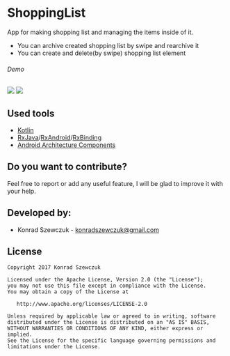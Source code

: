 # ShoppingList

App for making shopping list and managing the items inside of it.

* You can archive created shopping list by swipe and rearchive it
* You can create and delete(by swipe) shopping list element

###### Demo
![](https://media.giphy.com/media/3o6nUTsHgT3lc6coGQ/giphy.gif)
![](https://media.giphy.com/media/3o6nUZKS17Ng2yKA24/giphy.gif)

## Used tools

* [Kotlin](https://kotlinlang.org/)
* [RxJava](https://github.com/ReactiveX/RxJava)/[RxAndroid](https://github.com/ReactiveX/RxAndroid)/[RxBinding](https://github.com/JakeWharton/RxBinding)
* [Android Architecture Components](https://developer.android.com/topic/libraries/architecture/index.html)

## Do you want to contribute?

Feel free to report or add any useful feature, I will be glad to improve it with your help.

## Developed by:

* Konrad Szewczuk - konradszewczuk@gmail.com

## License

```
Copyright 2017 Konrad Szewczuk

Licensed under the Apache License, Version 2.0 (the "License");
you may not use this file except in compliance with the License.
You may obtain a copy of the License at

   http://www.apache.org/licenses/LICENSE-2.0

Unless required by applicable law or agreed to in writing, software
distributed under the License is distributed on an "AS IS" BASIS,
WITHOUT WARRANTIES OR CONDITIONS OF ANY KIND, either express or implied.
See the License for the specific language governing permissions and
limitations under the License.
```


